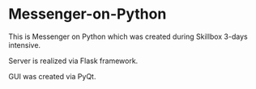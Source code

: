 # Messenger-on-Python

This is Messenger on Python which was created during Skillbox 3-days intensive.

Server is realized via Flask framework.

GUI was created via PyQt. 
